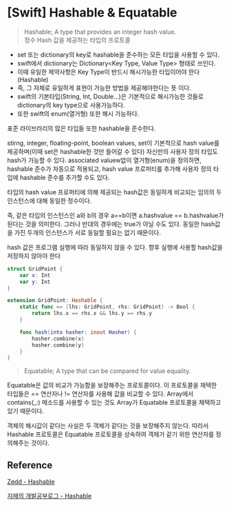 # [Swift] Hashable & Equatable

> Hashable; A type that provides an integer hash value.  
> 정수 Hash 값을 제공하는 타입의 프로토콜

- set 또는 dictionary의 key로 hashable을 준수하는 모든 타입을 사용할 수 있다.
- swift에서 dictionary는 Dictionary<Key Type, Value Type> 형태로 쓰인다.
- 이때 유일한 제약사항은 Key Type이 반드시 해시가능한 타입이어야 한다(Hashable)
- 즉, 그 자체로 유일하게 표현이 가능한 방법을 제공해야한다는 뜻 이다.
- swift의 기본타입(String, Int, Double…)은 기본적으로 해시가능한 것들로 dictionary의 key type으로 사용가능하다.
- 또한 swift의 enum(열거형) 또한 해시 가능하다.

표준 라이브러리의 많은 타입들 또한 hashable을 준수한다.

stirng, integer, floating-point, boolean values, set이 기본적으로 hash value를 제공하며(이때 set은 hashable한 것만 들어갈 수 있다) 자신만의 사용자 정의 타입도 hash가 가능할 수 있다. associated valuew없이 열거형(enum)을 정의하면, hashable 준수가 자동으로 적용되고, hash value 프로퍼티를 추가해 사용자 정의 타입에 hashable 준수를 추가할 수도 있다.

타입의 hash value 프로퍼티에 의해 제공되는 hash값은 동일하게 비교되는 임의의 두 인스턴스에 대해 동일한 정수이다.

즉, 같은 타입의 인스턴스인 a와 b의 경우 a==b이면 a.hashvalue == b.hashvalue가 된다는 것을 의미한다.
그러나 반대의 경우에는 true가 아닐 수도 있다. 동일한 hash값을 가진 두개의 인스턴스가 서로 동일할 필요는 없기 때문이다.

hash 값은 프로그램 실행에 따라 동일하지 않을 수 있다. 향후 실행에 사용할 hash값을 저장하지 않아야 한다

```swift
struct GridPoint {
    var x: Int
    var y: Int
}

extension GridPoint: Hashable {
    static func == (lhs: GridPoint, rhs: GridPoint) -> Bool {
        return lhs.x == rhs.x && lhs.y == rhs.y
    }

    func hash(into hasher: inout Hasher) {
        hasher.combine(x)
        hasher.combine(y)
    }
}
```

> Equatable; A type that can be compared for value equality. 

Equatable은 값의 비교가 가능함을 보장해주는 프로토콜이다. 이 프로토콜을 채택한 타입들은 == 연산자나 != 연산자를 사용해 값을 비교할 수 있다. Array에서 contains(_:) 메소드를 사용할 수 있는 것도 Array가 Equatable 프로토콜을 채택하고 있기 때문이다.

객체의 해시값이 같다는 사실은 두 객체가 같다는 것을 보장해주지 않는다. 따라서 Hashable 프로토콜은 Equatable 프로토콜을 상속하여 객체가 같기 위한 연산자를 정의해주는 것이다.

## Reference

[Zedd - Hashable](https://zeddios.tistory.com/498)

[지헤의 개발공부로그 - Hashable](https://www.zehye.kr/swift/2020/07/22/swift_hashable/)